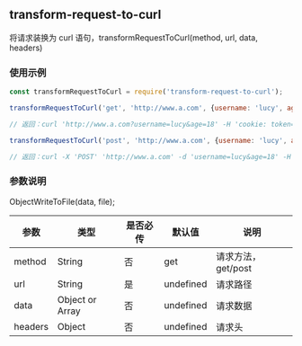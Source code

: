 ## transform-request-to-curl

将请求装换为 curl 语句，transformRequestToCurl(method, url, data, headers)

### 使用示例

```javascript
const transformRequestToCurl = require('transform-request-to-curl');

transformRequestToCurl('get', 'http://www.a.com', {username: 'lucy', age: 18}, {cookie: 'token=ShbJEhXhuuuhg98o12_CbBc' });

// 返回：curl 'http://www.a.com?username=lucy&age=18' -H 'cookie: token=ShbJEhXhuuuhg98o12_CbBc'

transformRequestToCurl('post', 'http://www.a.com', {username: 'lucy', age: 18}, {cookie: 'token=ShbJEhXhuuuhg98o12_CbBc' });

// 返回：curl -X 'POST' 'http://www.a.com' -d 'username=lucy&age=18' -H 'cookie: token=ShbJEhXhuuuhg98o12_CbBc'
```

### 参数说明
ObjectWriteToFile(data, file);

参数     | 类型 | 是否必传 | 默认值 | 说明
-------- | --- | --- | --- | ---
method | String | 否 | get | 请求方法，get/post
url | String | 是 | undefined | 请求路径
data | Object or Array | 否 | undefined | 请求数据
headers | Object | 否 | undefined | 请求头